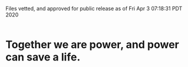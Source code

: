 Files vetted, and approved for public release as of Fri Apr  3 07:18:31 PDT 2020<br><br><h1>Together we are power, and power can save a life.</h1>
